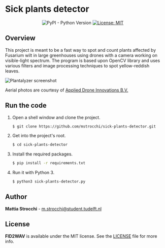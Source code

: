 # Sick plants detector

<div align="center">

![PyPI - Python Version](https://img.shields.io/pypi/pyversions/opencv-python)
[![License: MIT](https://img.shields.io/badge/License-MIT-yellow.svg)](https://opensource.org/licenses/MIT)

</div>

## Overview 

This project is meant to be a fast way to spot and count plants affected by Fusarium wilt in large greenhouses using drones with a camera working on visible-light spectrum. 
The program is based upon OpenCV library and uses various filters and image processing techniques to spot yellow-reddish leaves.

![Plantalyzer screenshot](resources/readme/screenshot.png)

Aerial photos are courtesy of [Applied Drone Innovations B.V.](https://applieddroneinnovations.nl/)

## Run the code

1) Open a shell window and clone the project.
    ```bash
    $ git clone https://github.com/mstrocchi/sick-plants-detector.git
    ```

2) Get into the project's root.
    ```bash
    $ cd sick-plants-detector
    ``` 

3) Install the required packages.
    ```bash
    $ pip install -r requirements.txt 
    ``` 

4) Run it with Python 3.
    ```bash
    $ python3 sick-plants-detector.py
    ```

## Author

**Mattia Strocchi** - [m.strocchi@student.tudelft.nl](mailto:m.strocchi@student.tudelft.nl) 

## License

**FID2WAV** is available under the MIT license. See the [LICENSE](https://github.com/mstrocchi/fid-to-wav/blob/master/LICENSE.md) file for more info.

